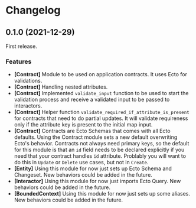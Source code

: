 # Changelog

## 0.1.0 (2021-12-29)

First release.

### Features

* **[Contract]** Module to be used on application contracts. It uses Ecto for validations.
* **[Contract]** Handling nested attributes.
* **[Contract]** Implemented `validate_input` function to be used to start the validation process and receive a validated input to be passed to interactors.
* **[Contract]** Helper function `validate_required_if_attribute_is_present` for contracts that need to do partial updates. It will validate requireness only if the attribute key is present to the initial map input.
* **[Contract]** Contracts are Ecto Schemas that comes with all Ecto defaults. Using the Contract module sets a new default overwriting Ecto's behavior. Contracts not always need primary keys, so the default for this module is that an `id` field needs to be declared explicitly if you need that your contract handles `id` attribute. Problably you will want to do this in `Update` or `Delete` use cases, but not in `Create`.
* **[Entity]** Using this module for now just sets up Ecto Schema and Changeset. New behaviors could be added in the future.
* **[Interactor]** Using this module for now just imports Ecto Query. New behaviors could be added in the future.
* **[BoundedContext]** Using this module for now just sets up some aliases. New behaviors could be added in the future.
